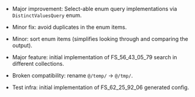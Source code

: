 
*   Major improvement: Select-able enum query implementations via `DistinctValuesQuery` enum.
*   Minor fix: avoid duplicates in the enum items.
*   Minor: sort enum items (simplifies looking through and comparing the output).

*   Major feature: initial implementation of FS_56_43_05_79 search in different collections.
*   Broken compatibility: rename `@/temp/` -> `@/tmp/`.

*   Test infra: initial implementation of FS_62_25_92_06 generated config.


